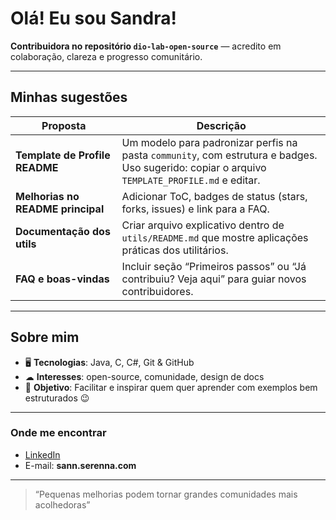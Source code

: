 #  Olá! Eu sou **Sandra!**  

**Contribuidora no repositório `dio-lab-open-source`** — acredito em colaboração, clareza e progresso comunitário.

---

##  Minhas sugestões  

| Proposta | Descrição |
|----------|-----------|
| **Template de Profile README** | Um modelo para padronizar perfis na pasta `community`, com estrutura e badges.<br>Uso sugerido: copiar o arquivo `TEMPLATE_PROFILE.md` e editar. |
| **Melhorias no README principal** | Adicionar ToC, badges de status (stars, forks, issues) e link para a FAQ. |
| **Documentação dos utils** | Criar arquivo explicativo dentro de `utils/README.md` que mostre aplicações práticas dos utilitários. |
| **FAQ e boas-vindas** | Incluir seção “Primeiros passos” ou “Já contribuiu? Veja aqui” para guiar novos contribuidores. |

---

##  Sobre mim

- 🖥 **Tecnologias**: Java, C, C#, Git & GitHub  
- ☁ **Interesses**: open-source, comunidade, design de docs  
- 🎯 **Objetivo**: Facilitar e inspirar quem quer aprender com exemplos bem estruturados 😉  

---

###  Onde me encontrar  
- [LinkedIn](www.linkedin.com/in/sandra-caroline-de-miranda-9b489131)  
- E-mail: **sann.serenna.com**  

---

> “Pequenas melhorias podem tornar grandes comunidades mais acolhedoras”  
